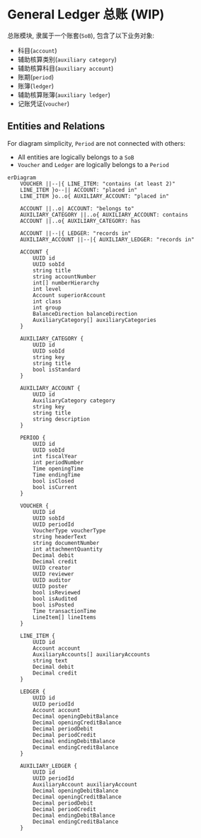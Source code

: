 # General Ledger 总账 (WIP)

总账模块, 隶属于一个账套(`SoB`), 包含了以下业务对象:

- 科目(`account`)
- 辅助核算类别(`auxiliary category`)
- 辅助核算科目(`auxiliary account`)
- 账期(`period`)
- 账簿(`ledger`)
- 辅助核算账簿(`auxiliary ledger`)
- 记账凭证(`voucher`)

## Entities and Relations

For diagram simplicity, `Period` are not connected with others:

- All entities are logically belongs to a `SoB`
- `Voucher` and `Ledger` are logically belongs to a `Period`

``` mermaid
erDiagram
    VOUCHER ||--|{ LINE_ITEM: "contains (at least 2)"
    LINE_ITEM }o--|| ACCOUNT: "placed in"
    LINE_ITEM }o..o{ AUXILIARY_ACCOUNT: "placed in"
    
    ACCOUNT ||..o| ACCOUNT: "belongs to"
    AUXILIARY_CATEGORY ||..o{ AUXILIARY_ACCOUNT: contains
    ACCOUNT ||..o{ AUXILIARY_CATEGORY: has
    
    ACCOUNT ||--|{ LEDGER: "records in"
    AUXILIARY_ACCOUNT ||--|{ AUXILIARY_LEDGER: "records in"
    
    ACCOUNT {
        UUID id
        UUID sobId
        string title
        string accountNumber
        int[] numberHierarchy
        int level
        Account superiorAccount
        int class
        int group
        BalanceDirection balanceDirection
        AuxiliaryCategory[] auxiliaryCategories
    }
    
    AUXILIARY_CATEGORY {
        UUID id
        UUID sobId
        string key
        string title
        bool isStandard
    }
    
    AUXILIARY_ACCOUNT {
        UUID id
        AuxiliaryCategory category
        string key
        string title
        string description
    }
    
    PERIOD {
        UUID id
        UUID sobId
        int fiscalYear
        int periodNumber
        Time openingTime
        Time endingTime
        bool isClosed
        bool isCurrent
    }
    
    VOUCHER {
        UUID id
        UUID sobId
        UUID periodId
        VoucherType voucherType
        string headerText
        string documentNumber
        int attachmentQuantity
        Decimal debit
        Decimal credit
        UUID creator
        UUID reviewer
        UUID auditor
        UUID poster
        bool isReviewed
        bool isAudited
        bool isPosted
        Time transactionTime
        LineItem[] lineItems
    }
    
    LINE_ITEM {
        UUID id
        Account account
        AuxiliaryAccounts[] auxiliaryAccounts
        string text
        Decimal debit
        Decimal credit
    }
    
    LEDGER {
        UUID id
        UUID periodId
        Account account
        Decimal openingDebitBalance
        Decimal openingCreditBalance
        Decimal periodDebit
        Decimal periodCredit
        Decimal endingDebitBalance
        Decimal endingCreditBalance
    }
    
    AUXILIARY_LEDGER {
        UUID id
        UUID periodId
        AuxiliaryAccount auxiliaryAccount
        Decimal openingDebitBalance
        Decimal openingCreditBalance
        Decimal periodDebit
        Decimal periodCredit
        Decimal endingDebitBalance
        Decimal endingCreditBalance
    }
```
